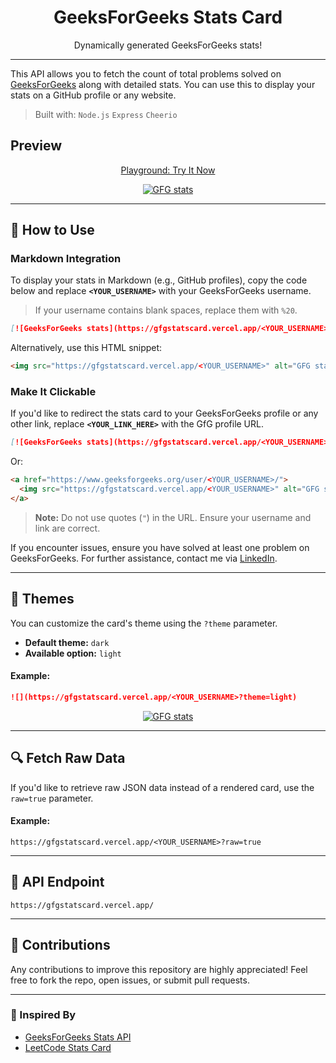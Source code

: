 <p align="center">
  <h1 align="center">GeeksForGeeks Stats Card</h1>
  <p align="center">Dynamically generated GeeksForGeeks stats!</p>
</p>

*****
This API allows you to fetch the count of total problems solved on [GeeksForGeeks](https://practice.geeksforgeeks.org/) along with detailed stats. You can use this to display your stats on a GitHub profile or any website.

> Built with: `Node.js`  `Express`  `Cheerio`

## Preview
<p align="center">
  <a href="https://gfgstatscard.vercel.app/">Playground: Try It Now</a>
</p>

<p align="center">
  <a href="https://www.geeksforgeeks.org/user/nikhilpal2705/">
    <img src="https://gfgstatscard.vercel.app/nikhilpal2705" alt="GFG stats" />
  </a>
</p>


---

## 🚀 How to Use
### Markdown Integration
To display your stats in Markdown (e.g., GitHub profiles), copy the code below and replace **`<YOUR_USERNAME>`** with your GeeksForGeeks username.
> If your username contains blank spaces, replace them with `%20`.

```md
[![GeeksForGeeks stats](https://gfgstatscard.vercel.app/<YOUR_USERNAME>)](https://www.geeksforgeeks.org/user/<YOUR_USERNAME>/)
```
    
Alternatively, use this HTML snippet:
    
```html
<img src="https://gfgstatscard.vercel.app/<YOUR_USERNAME>" alt="GFG stats" />
```
      
### Make It Clickable
If you'd like to redirect the stats card to your GeeksForGeeks profile or any other link, replace **`<YOUR_LINK_HERE>`** with the GfG profile URL.

```md
[![GeeksForGeeks stats](https://gfgstatscard.vercel.app/<YOUR_USERNAME>)](<YOUR_LINK_HERE>)
```

Or:

```html
<a href="https://www.geeksforgeeks.org/user/<YOUR_USERNAME>/">
  <img src="https://gfgstatscard.vercel.app/<YOUR_USERNAME>" alt="GFG stats" />
</a>
```

> **Note:** Do not use quotes (`"`) in the URL. Ensure your username and link are correct.

If you encounter issues, ensure you have solved at least one problem on GeeksForGeeks. For further assistance, contact me via [LinkedIn](https://www.linkedin.com/in/nikhilpal2705/).

---

## 🎨 Themes

You can customize the card's theme using the `?theme` parameter.
- **Default theme:** `dark`
- **Available option:** `light`

#### Example:
```md
![](https://gfgstatscard.vercel.app/<YOUR_USERNAME>?theme=light)
```
<p align="center">
  <a href="https://www.geeksforgeeks.org/user/nikhilpal2705/">
    <img src="https://gfgstatscard.vercel.app/nikhilpal2705?theme=light" alt="GFG stats" />
  </a>
</p>
  
---

## 🔍 Fetch Raw Data
If you'd like to retrieve raw JSON data instead of a rendered card, use the `raw=true` parameter.

#### Example:
```
https://gfgstatscard.vercel.app/<YOUR_USERNAME>?raw=true
```

---

## 📡 API Endpoint
```
https://gfgstatscard.vercel.app/
```

---

## 🤝 Contributions
Any contributions to improve this repository are highly appreciated! Feel free to fork the repo, open issues, or submit pull requests.

---

### 🌟 Inspired By
- [GeeksForGeeks Stats API](https://github.com/napiyo/geeksForGeeksStatsAPI)
- [LeetCode Stats Card](https://github.com/JacobLinCool/LeetCode-Stats-Card)
